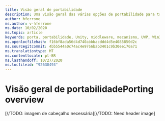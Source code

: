 ```yaml
---
title: Visão geral de portabilidade
description: Uma visão geral das várias opções de portabilidade para trazer os aplicativos existentes para a realidade misturada.
author: hferrone
ms.author: v-hferrone
ms.date: 10/02/2020
ms.topic: article
keywords: porta, portabilidade, Unity, middleware, mecanismo, UWP, Win32
ms.openlocfilehash: f16bf8ada56d4d740abbbacddd4d5e4085850d2c
ms.sourcegitcommit: 4bb5544a0c74ac4e9766bab3401c9b30ee170a71
ms.translationtype: MT
ms.contentlocale: pt-BR
ms.lasthandoff: 10/27/2020
ms.locfileid: "92638493"
---
```

# <a name="porting-overview"></a><span data-ttu-id="c834f-104">Visão geral de portabilidade</span><span class="sxs-lookup"><span data-stu-id="c834f-104">Porting overview</span></span>

<span data-ttu-id="c834f-105">[//TODO: imagem de cabeçalho necessária]</span><span class="sxs-lookup"><span data-stu-id="c834f-105">[//TODO: Need header image]</span></span>
